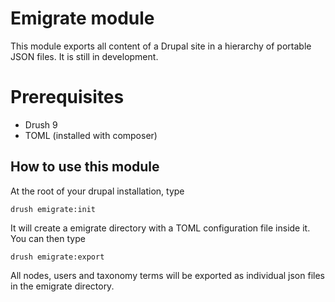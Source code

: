 # Emigrate module

This module exports all content of a Drupal site in a hierarchy of portable JSON files. It is still in development.

# Prerequisites

- Drush 9
- TOML (installed with composer)

## How to use this module

At the root of your drupal installation, type

```shell
drush emigrate:init
```

It will create a emigrate directory with a TOML configuration file inside it. You can then type

```shell
drush emigrate:export
```

All nodes, users and taxonomy terms will be exported as individual json files in the emigrate directory.